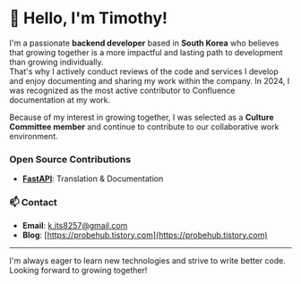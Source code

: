 # 👋 Hello, I'm Timothy!

I'm a passionate **backend developer** based in **South Korea** who believes that growing together is a more impactful and lasting path to development than growing individually.  
That's why I actively conduct reviews of the code and services I develop and enjoy documenting and sharing my work within the company. In 2024, I was recognized as the most active contributor to Confluence documentation at my work.

Because of my interest in growing together, I was selected as a **Culture Committee member** and continue to contribute to our collaborative work environment.

### Open Source Contributions

- **[FastAPI](https://github.com/fastapi/fastapi)**: Translation & Documentation


### 📫 Contact

- **Email**: [k.jts8257@gmail.com](mailto:k.jts8257@gmail.com)
- **Blog**: [https://probehub.tistory.com](https://probehub.tistory.com)

---

I'm always eager to learn new technologies and strive to write better code. Looking forward to growing together!
